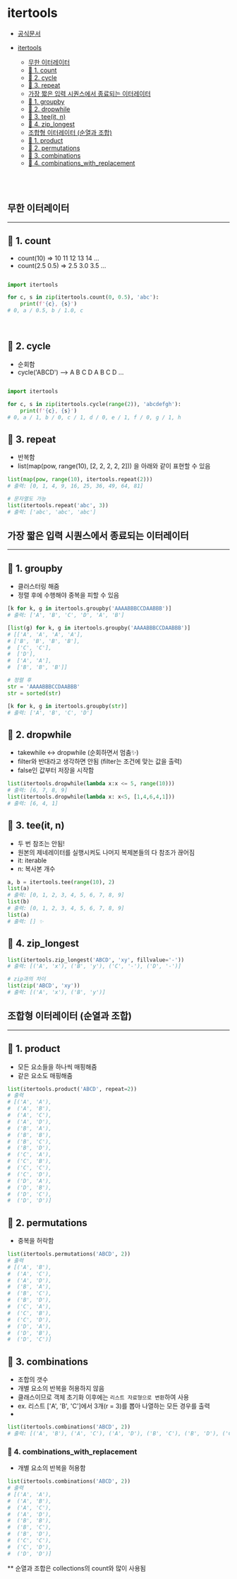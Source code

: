 # itertools

- [공식문서](https://docs.python.org/ko/3.8/library/itertools.html)

- [itertools](#itertools)
  - [무한 이터레이터](#--------)
  - [📑 1. count](#---1-count)
  - [📑 2. cycle](#---2-cycle)
  - [📑 3. repeat](#---3-repeat)
  - [가장 짧은 입력 시퀀스에서 종료되는 이터레이터](#-------------------------)
  - [📑 1. groupby](#---1-groupby)
  - [📑 2. dropwhile](#---2-dropwhile)
  - [📑 3. tee(it, n)](#---3-tee-it--n-)
  - [📑 4. zip_longest](#---4-zip-longest)
  - [조합형 이터레이터 (순열과 조합)](#------------------)
  - [📑 1. product](#---1-product)
  - [📑 2. permutations](#---2-permutations)
  - [📑 3. combinations](#---3-combinations)
  - [📑 4. combinations_with_replacement](#---4-combinations-with-replacement)

<br />
<br />

## 무한 이터레이터

---

## 📑 1. count

- count(10) => 10 11 12 13 14 ...
- count(2.5 0.5) => 2.5 3.0 3.5 ...

```py

import itertools

for c, s in zip(itertools.count(0, 0.5), 'abc'):
    print(f'{c}, {s}')
# 0, a / 0.5, b / 1.0, c

```

<br />

## 📑 2. cycle

- 순회함
- cycle('ABCD') --> A B C D A B C D ...

```py

import itertools

for c, s in zip(itertools.cycle(range(2)), 'abcdefgh'):
    print(f'{c}, {s}')
# 0, a / 1, b / 0, c / 1, d / 0, e / 1, f / 0, g / 1, h

```

## 📑 3. repeat

- 반복함
- list(map(pow, range(10), [2, 2, 2, 2, 2])) 을 아래와 같이 표현할 수 있음

```py
list(map(pow, range(10), itertools.repeat(2)))
# 출력: [0, 1, 4, 9, 16, 25, 36, 49, 64, 81]

# 문자열도 가능
list(itertools.repeat('abc', 3))
# 출력: ['abc', 'abc', 'abc']
```

## 가장 짧은 입력 시퀀스에서 종료되는 이터레이터

---

## 📑 1. groupby

- 클러스터링 해줌
- 정렬 후에 수행해야 중복을 피할 수 있음

```py
[k for k, g in itertools.groupby('AAAABBBCCDAABBB')]
# 출력: ['A', 'B', 'C', 'D', 'A', 'B']

[list(g) for k, g in itertools.groupby('AAAABBBCCDAABBB')]
# [['A', 'A', 'A', 'A'],
# ['B', 'B', 'B', 'B'],
#  ['C', 'C'],
#  ['D'],
#  ['A', 'A'],
#  ['B', 'B', 'B']]

# 정렬 후
str = 'AAAABBBCCDAABBB'
str = sorted(str)

[k for k, g in itertools.groupby(str)]
# 출력: ['A', 'B', 'C', 'D']
```

## 📑 2. dropwhile

- takewhile <-> dropwhile (순회하면서 멈춤✨)
- filter와 반대라고 생각하면 안됨 (filter는 조건에 맞는 값을 출력)
- false인 값부터 저장을 시작함

```py
list(itertools.dropwhile(lambda x:x <= 5, range(10)))
# 출력: [6, 7, 8, 9]
list(itertools.dropwhile(lambda x: x<5, [1,4,6,4,1]))
# 출력: [6, 4, 1]

```

## 📑 3. tee(it, n)

- 두 번 참조는 안됨!
- 원본의 제네레이터를 실행시켜도 나머지 복제본들의 다 참조가 끊어짐
- it: iterable
- n: 복사본 개수

```py
a, b = itertools.tee(range(10), 2)
list(a)
# 출력: [0, 1, 2, 3, 4, 5, 6, 7, 8, 9]
list(b)
# 출력: [0, 1, 2, 3, 4, 5, 6, 7, 8, 9]
list(a)
# 출력: [] ✨
```

## 📑 4. zip_longest

```py
list(itertools.zip_longest('ABCD', 'xy', fillvalue='-'))
# 출력: [('A', 'x'), ('B', 'y'), ('C', '-'), ('D', '-')]

# zip과의 차이
list(zip('ABCD', 'xy'))
# 출력: [('A', 'x'), ('B', 'y')]
```

## 조합형 이터레이터 (순열과 조합)

---

## 📑 1. product

- 모든 요소들을 하나씩 매핑해줌
- 같은 요소도 매핑해줌

```py
list(itertools.product('ABCD', repeat=2))
# 출력
# [('A', 'A'),
#  ('A', 'B'),
#  ('A', 'C'),
#  ('A', 'D'),
#  ('B', 'A'),
#  ('B', 'B'),
#  ('B', 'C'),
#  ('B', 'D'),
#  ('C', 'A'),
#  ('C', 'B'),
#  ('C', 'C'),
#  ('C', 'D'),
#  ('D', 'A'),
#  ('D', 'B'),
#  ('D', 'C'),
#  ('D', 'D')]
```

## 📑 2. permutations

- 중복을 허락함

```py
list(itertools.permutations('ABCD', 2))
# 출력
# [('A', 'B'),
#  ('A', 'C'),
#  ('A', 'D'),
#  ('B', 'A'),
#  ('B', 'C'),
#  ('B', 'D'),
#  ('C', 'A'),
#  ('C', 'B'),
#  ('C', 'D'),
#  ('D', 'A'),
#  ('D', 'B'),
#  ('D', 'C')]
```

## 📑 3. combinations

- 조합의 갯수
- 개별 요소의 반복을 허용하지 않음
- 클래스이므로 객체 초기화 이후에는 `리스트 자료형으로 변환`하여 사용
- ex. 리스트 ['A', 'B', 'C']에서 3개(r = 3)를 뽑아 나열하는 모든 경우를 출력
-

```py
list(itertools.combinations('ABCD', 2))
# 출력: [('A', 'B'), ('A', 'C'), ('A', 'D'), ('B', 'C'), ('B', 'D'), ('C', 'D')]
```

### 📑 4. combinations_with_replacement

- 개별 요소의 반복을 허용함

```py
list(itertools.combinations('ABCD', 2))
# 출력
# [('A', 'A'),
#  ('A', 'B'),
#  ('A', 'C'),
#  ('A', 'D'),
#  ('B', 'B'),
#  ('B', 'C'),
#  ('B', 'D'),
#  ('C', 'C'),
#  ('C', 'D'),
#  ('D', 'D')]
```

\*\* 순열과 조합은 collections의 count와 많이 사용됨
